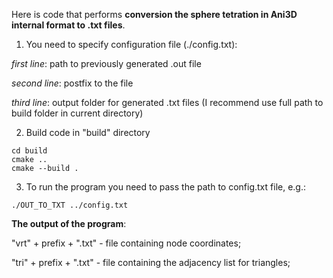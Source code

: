 Here is code that performs **conversion the sphere tetration in Ani3D internal format to .txt files**.

1) You need to specify configuration file (./config.txt):

*first line*: path to previously generated .out file

*second line*: postfix to the file

*third line*: output folder for generated .txt files (I recommend use full path to build folder in current directory)

2) Build code in "build" directory
``` 
cd build
cmake ..
cmake --build .
```
3) To run the program you need to pass the path to config.txt file, e.g.:
```
./OUT_TO_TXT ../config.txt
``` 

**The output of the program**:

"vrt" + prefix + ".txt"  - file containing node coordinates;

"tri" + prefix + ".txt"  - file containing the adjacency list for triangles;

